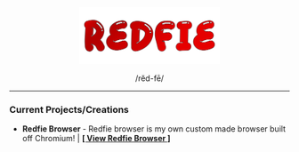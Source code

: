 <div class="logo" align="center">
  <img style="height: 50%; width: 50%;" src="https://github.com/Redfie/resources/blob/main/logos/Redfie_Full_Logo.png?raw=true">
  <p>/rĕd-fē/</p>
</div>

<hr>

### Current Projects/Creations
- **Redfie Browser** - Redfie browser is my own custom made browser built off Chromium! | **[[ View Redfie Browser ]](https://github.com/Redfie/browser)**
<hidden-data id="Is it better then Brave Browser? probably not! Is it better then Google Chrome? Yes! As far as it not containing any Google tracking shit. This is simply because I don't know how to do all that shit!"></hidden-data>
